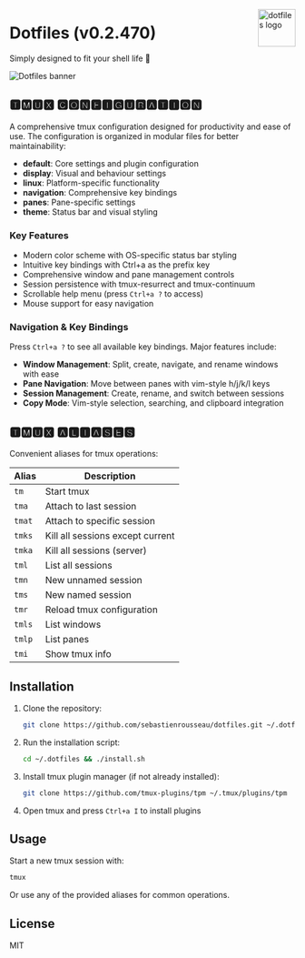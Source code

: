 <!-- markdownlint-disable MD033 MD041 MD043 -->

<img
  src="https://kura.pro/dotfiles/v2/images/logos/dotfiles.svg"
  alt="dotfiles logo"
  width="66"
  align="right"
/>

<!-- markdownlint-enable MD033 MD041 -->

# Dotfiles (v0.2.470)

Simply designed to fit your shell life 🐚

![Dotfiles banner][banner]

## 🆃🅼🆄🆇 🅲🅾🅽🅵🅸🅶🆄🆁🅰🆃🅸🅾🅽

A comprehensive tmux configuration designed for productivity and ease of use. The configuration is organized in modular files for better maintainability:

- **default**: Core settings and plugin configuration
- **display**: Visual and behaviour settings
- **linux**: Platform-specific functionality
- **navigation**: Comprehensive key bindings
- **panes**: Pane-specific settings
- **theme**: Status bar and visual styling

### Key Features

- Modern color scheme with OS-specific status bar styling
- Intuitive key bindings with Ctrl+a as the prefix key
- Comprehensive window and pane management controls
- Session persistence with tmux-resurrect and tmux-continuum
- Scrollable help menu (press `Ctrl+a ?` to access)
- Mouse support for easy navigation

### Navigation & Key Bindings

Press `Ctrl+a ?` to see all available key bindings. Major features include:

- **Window Management**: Split, create, navigate, and rename windows with ease
- **Pane Navigation**: Move between panes with vim-style h/j/k/l keys
- **Session Management**: Create, rename, and switch between sessions
- **Copy Mode**: Vim-style selection, searching, and clipboard integration

## 🆃🅼🆄🆇 🅰🅻🅸🅰🆂🅴🆂

Convenient aliases for tmux operations:

| Alias | Description |
|-------|-------------|
| `tm`  | Start tmux |
| `tma` | Attach to last session |
| `tmat` | Attach to specific session |
| `tmks` | Kill all sessions except current |
| `tmka` | Kill all sessions (server) |
| `tml` | List all sessions |
| `tmn` | New unnamed session |
| `tms` | New named session |
| `tmr` | Reload tmux configuration |
| `tmls` | List windows |
| `tmlp` | List panes |
| `tmi` | Show tmux info |

## Installation

1. Clone the repository:

   ```bash
   git clone https://github.com/sebastienrousseau/dotfiles.git ~/.dotfiles
   ```

2. Run the installation script:

   ```bash
   cd ~/.dotfiles && ./install.sh
   ```

3. Install tmux plugin manager (if not already installed):

   ```bash
   git clone https://github.com/tmux-plugins/tpm ~/.tmux/plugins/tpm
   ```

4. Open tmux and press `Ctrl+a I` to install plugins

## Usage

Start a new tmux session with:

```bash
tmux
```

Or use any of the provided aliases for common operations.

## License

MIT

[banner]: https://kura.pro/dotfiles/v2/images/titles/title-dotfiles.svg
